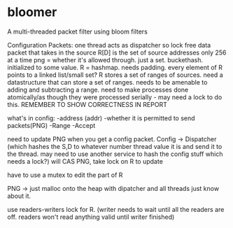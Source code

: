 bloomer
=======

A multi-threaded packet filter using bloom filters

Configuration Packets: 
one thread acts as dispatcher so lock free
	data packet that takes in the source
	R[D] is the set of source addresses
only 256 at a time
png = whether it's allowed through. just a set. buckethash. initialized to some value.
R = hashmap. needs padding. every element of R points to a linked list/small set?
		R stores a set of ranges of sources. need a datastructure that can store a set of ranges. needs to be amenable to adding and subtracting a range.
need to make processes done atomically/as though they were processed serially - may need a lock to do this.
	REMEMBER TO SHOW CORRECTNESS IN REPORT

what's in config:
-address (addr)
-whether it is permitted to send packets(PNG)
-Range
-Accept

need to update PNG when you get a config packet. 
Config -> Dispatcher (which hashes the S,D to whatever number thread value it is and send it to the thread. may need to use another service to hash the config stuff which needs a lock?) will CAS PNG, take lock on R to update

have to use a mutex to edit the part of R 

PNG -> just malloc onto the heap with dipatcher and all threads just know about it.

use readers-writers lock for R. (writer needs to wait until all the readers are off. readers won't read anything valid until writer finished)